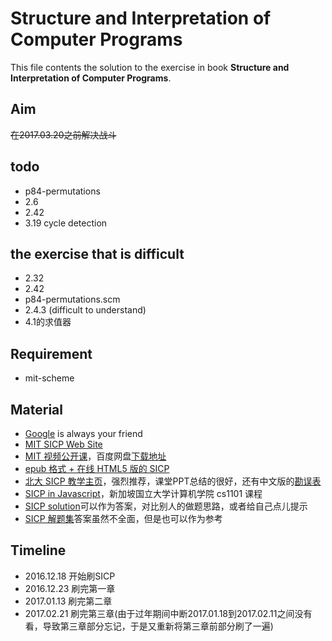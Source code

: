 # Structure and Interpretation of Computer Programs

This file contents the solution to the exercise in book **Structure and Interpretation of Computer Programs**.

## Aim

<del>在2017.03.20之前解决战斗</del>

## todo

* p84-permutations
* 2.6
* 2.42
* 3.19 cycle detection

## the exercise that is difficult

* 2.32
* 2.42
* p84-permutations.scm
* 2.4.3 (difficult to understand)
* 4.1的求值器


## Requirement

* mit-scheme

## Material

- [Google](https://www.google.com/ncr) is always your friend
- [MIT SICP Web Site](http://mitpress.mit.edu/sicp)
- [MIT 视频公开课](http://ocw.mit.edu/courses/electrical-engineering-and-computer-science/6-001-structure-and-interpretation-of-computer-programs-spring-2005/video-lectures/)，百度网盘[下载地址](http://pan.baidu.com/s/1jGrI5EY)
- [epub 格式 + 在线 HTML5 版的 SICP](https://github.com/sarabander/sicp)
- [北大 SICP 教学主页](http://www.math.pku.edu.cn/teachers/qiuzy/progtech/)，强烈推荐，课堂PPT总结的很好，还有中文版的[勘误表](http://www.math.pku.edu.cn/teachers/qiuzy/books/sicp/errata.htm)
- [SICP in Javascript](https://www.comp.nus.edu.sg/~cs1101s/sicp/)，新加坡国立大学计算机学院 cs1101 课程
- [SICP solution](http://community.schemewiki.org/?SICP-Solutions)可以作为答案，对比别人的做题思路，或者给自己点儿提示
- [SICP 解题集](http://sicp.readthedocs.io/en/latest/)答案虽然不全面，但是也可以作为参考

## Timeline

* 2016.12.18 开始刷SICP
* 2016.12.23 刷完第一章
* 2017.01.13 刷完第二章
* 2017.02.21 刷完第三章(由于过年期间中断2017.01.18到2017.02.11之间没有看，导致第三章部分忘记，于是又重新将第三章前部分刷了一遍)



